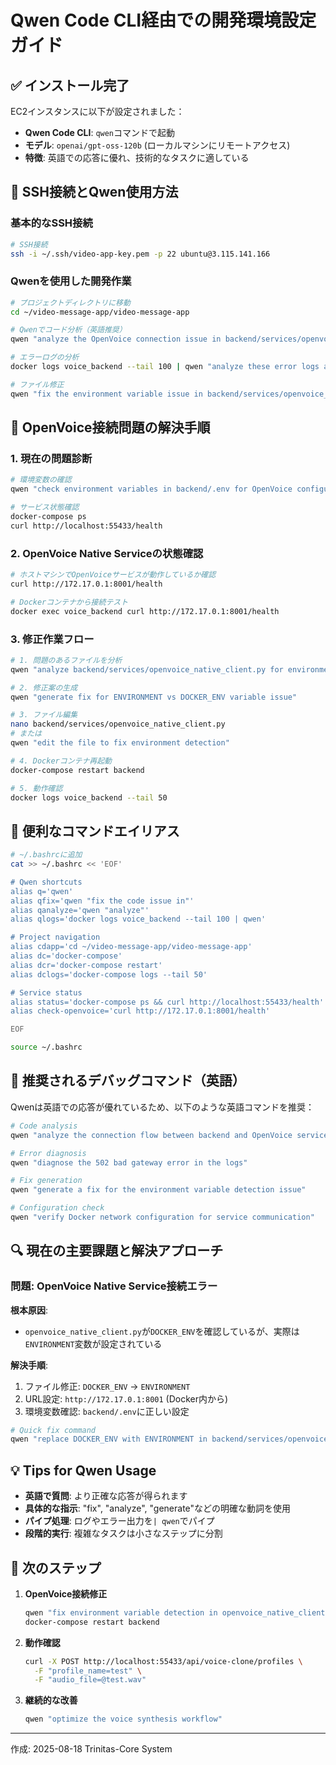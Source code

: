 # Qwen Code CLI経由での開発環境設定ガイド

## ✅ インストール完了

EC2インスタンスに以下が設定されました：
- **Qwen Code CLI**: `qwen`コマンドで起動
- **モデル**: `openai/gpt-oss-120b` (ローカルマシンにリモートアクセス)
- **特徴**: 英語での応答に優れ、技術的なタスクに適している

## 📡 SSH接続とQwen使用方法

### 基本的なSSH接続

```bash
# SSH接続
ssh -i ~/.ssh/video-app-key.pem -p 22 ubuntu@3.115.141.166
```

### Qwenを使用した開発作業

```bash
# プロジェクトディレクトリに移動
cd ~/video-message-app/video-message-app

# Qwenでコード分析（英語推奨）
qwen "analyze the OpenVoice connection issue in backend/services/openvoice_native_client.py"

# エラーログの分析
docker logs voice_backend --tail 100 | qwen "analyze these error logs and suggest fixes"

# ファイル修正
qwen "fix the environment variable issue in backend/services/openvoice_native_client.py"
```

## 🔧 OpenVoice接続問題の解決手順

### 1. 現在の問題診断

```bash
# 環境変数の確認
qwen "check environment variables in backend/.env for OpenVoice configuration"

# サービス状態確認
docker-compose ps
curl http://localhost:55433/health
```

### 2. OpenVoice Native Serviceの状態確認

```bash
# ホストマシンでOpenVoiceサービスが動作しているか確認
curl http://172.17.0.1:8001/health

# Dockerコンテナから接続テスト
docker exec voice_backend curl http://172.17.0.1:8001/health
```

### 3. 修正作業フロー

```bash
# 1. 問題のあるファイルを分析
qwen "analyze backend/services/openvoice_native_client.py for environment variable detection issues"

# 2. 修正案の生成
qwen "generate fix for ENVIRONMENT vs DOCKER_ENV variable issue"

# 3. ファイル編集
nano backend/services/openvoice_native_client.py
# または
qwen "edit the file to fix environment detection"

# 4. Dockerコンテナ再起動
docker-compose restart backend

# 5. 動作確認
docker logs voice_backend --tail 50
```

## 📝 便利なコマンドエイリアス

```bash
# ~/.bashrcに追加
cat >> ~/.bashrc << 'EOF'

# Qwen shortcuts
alias q='qwen'
alias qfix='qwen "fix the code issue in"'
alias qanalyze='qwen "analyze"'
alias qlogs='docker logs voice_backend --tail 100 | qwen'

# Project navigation
alias cdapp='cd ~/video-message-app/video-message-app'
alias dc='docker-compose'
alias dcr='docker-compose restart'
alias dclogs='docker-compose logs --tail 50'

# Service status
alias status='docker-compose ps && curl http://localhost:55433/health'
alias check-openvoice='curl http://172.17.0.1:8001/health'

EOF

source ~/.bashrc
```

## 🎯 推奨されるデバッグコマンド（英語）

Qwenは英語での応答が優れているため、以下のような英語コマンドを推奨：

```bash
# Code analysis
qwen "analyze the connection flow between backend and OpenVoice service"

# Error diagnosis
qwen "diagnose the 502 bad gateway error in the logs"

# Fix generation
qwen "generate a fix for the environment variable detection issue"

# Configuration check
qwen "verify Docker network configuration for service communication"
```

## 🔍 現在の主要課題と解決アプローチ

### 問題: OpenVoice Native Service接続エラー

**根本原因**: 
- `openvoice_native_client.py`が`DOCKER_ENV`を確認しているが、実際は`ENVIRONMENT`変数が設定されている

**解決手順**:
1. ファイル修正: `DOCKER_ENV` → `ENVIRONMENT`
2. URL設定: `http://172.17.0.1:8001` (Docker内から)
3. 環境変数確認: `backend/.env`に正しい設定

```bash
# Quick fix command
qwen "replace DOCKER_ENV with ENVIRONMENT in backend/services/openvoice_native_client.py"
```

## 💡 Tips for Qwen Usage

- **英語で質問**: より正確な応答が得られます
- **具体的な指示**: "fix", "analyze", "generate"などの明確な動詞を使用
- **パイプ処理**: ログやエラー出力を`| qwen`でパイプ
- **段階的実行**: 複雑なタスクは小さなステップに分割

## 🚀 次のステップ

1. **OpenVoice接続修正**
   ```bash
   qwen "fix environment variable detection in openvoice_native_client.py"
   docker-compose restart backend
   ```

2. **動作確認**
   ```bash
   curl -X POST http://localhost:55433/api/voice-clone/profiles \
     -F "profile_name=test" \
     -F "audio_file=@test.wav"
   ```

3. **継続的な改善**
   ```bash
   qwen "optimize the voice synthesis workflow"
   ```

---
作成: 2025-08-18
Trinitas-Core System